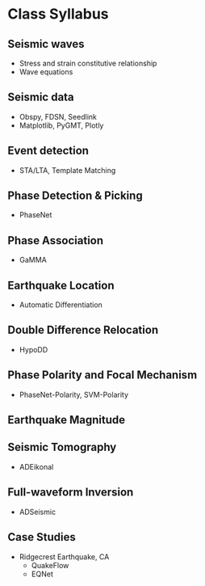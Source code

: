 # Class Syllabus

## Seismic waves

- Stress and strain constitutive relationship
- Wave equations

## Seismic data

- Obspy, FDSN, Seedlink
- Matplotlib, PyGMT, Plotly

<!-- ## Signal Processing

- Numpy, Scipy, Pytorch -->

## Event detection

- STA/LTA, Template Matching

## Phase Detection & Picking

- PhaseNet

## Phase Association

- GaMMA

## Earthquake Location

<!-- - ADEikonal -->
- Automatic Differentiation

## Double Difference Relocation

- HypoDD

## Phase Polarity and Focal Mechanism

- PhaseNet-Polarity, SVM-Polarity

## Earthquake Magnitude

## Seismic Tomography

- ADEikonal

## Full-waveform Inversion

- ADSeismic

## Case Studies

- Ridgecrest Earthquake, CA
    - QuakeFlow
    - EQNet
